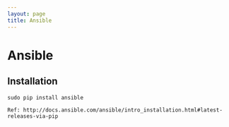 ```yaml
---
layout: page
title: Ansible
---
```

# Ansible

## Installation

```
sudo pip install ansible

Ref: http://docs.ansible.com/ansible/intro_installation.html#latest-releases-via-pip
```